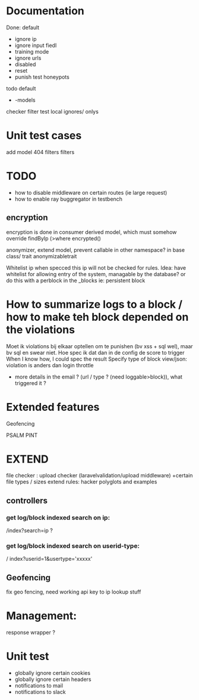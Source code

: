 # Documentation
Done:
default
- ignore ip
- ignore input fiedl
- training mode
- ignore urls
- disabled
- reset
- punish
  test honeypots


todo
default
- -models

checker filter test
local ignores/ onlys

# Unit test cases

add model 404 filters filters

# TODO
- how to disable middleware on certain routes (ie large request)
- how to enable ray buggregator in testbench

## encryption
encryption is done in consumer derived model, which must somehow override findByIp (>where encrypted()


anonymizer, extend model, prevent callable in other namespace? in base class/ trait anonymizabletrait



Whitelist ip when specced this ip will not be checked for rules. Idea: have whitelist for allowing entry of the system, managable by the database?
or do this with a perblock in the _blocks ie: persistent block

# How to summarize logs to a block / how to make teh block depended on the violations
Moet ik violations bij elkaar optellen om te punishen (bv xss + sql wel), maar bv sql en swear niet.
Hoe spec ik dat dan in de config de score to trigger
When I know how, I could spec the result
Specify type of block view/json:  violation is anders dan login throttle
- more details in the email ? (url / type ? (need loggable>block)), what triggered it ?

# Extended features
Geofencing

PSALM
PINT


# EXTEND
file checker : upload checker (laravelvalidation/upload middleware) +certain file types / sizes
extend rules: hacker polyglots and examples

## controllers
### get log/block indexed search on ip:
/index?search=ip ?
### get log/block indexed search on userid-type:
/ index?userid=1&usertype='xxxxx'

## Geofencing
fix geo fencing, need working api key to ip lookup stuff

# Management:
response wrapper ?


# Unit test
- globally ignore certain cookies
- globally ignore certain headers
- notifications to mail
- notifications to slack
